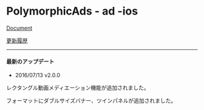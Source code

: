 # PolymorphicAds - ad -ios

[Document](https://github.com/FullSpeedInc-SmartPhoneDepartment/PolymorphicAds-ad-ios/wiki)

[更新履歴](https://github.com/FullSpeedInc-SmartPhoneDepartment/PolymorphicAds-ad-ios/wiki/%E6%9B%B4%E6%96%B0%E5%B1%A5%E6%AD%B4)

---

#### 最新のアップデート

* 2016/07/13 v2.0.0

レクタングル動画メディエーション機能が追加されました。

フォーマットにダブルサイズバナー、ツインパネルが追加されました。


